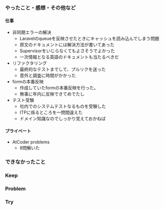 ### やったこと・感想・その他など

#### 仕事

- 非同期エラーの解決
  - Laravelのqueueを反映させたときにキャッシュを読み込んでしまう問題
  - 原文のドキュメントには解決方法が書いてあった
  - Supervisorをいじらなくてもよさそうでよかった
  - 一次情報となる英語のドキュメントも当たるべきだ
- リファクタリング
  - 最終的なテストまでして、プルリクを送った
  - 意外と調査に時間がかかった
- formの本番反映
  - 作成していたformの本番反映を行った。
  - 無事に年内に反映できてめでたし
- テスト受験
  - 社内でのシステムテストなるものを受験した
  - ITPに係るところを一問間違えた
  - ドメイン知識なのでしっかり覚えておかねば


#### プライベート

- AtCoder problems
  - 8問解いた



### できなかったこと


### Keep


### Problem 


### Try

